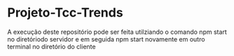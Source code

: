 # Projeto-Tcc-Trends

A execução deste repositório pode ser feita utilziando o comando npm start no diretóriodo servidor e em seguida npm start novamente em outro terminal no diretório do cliente
